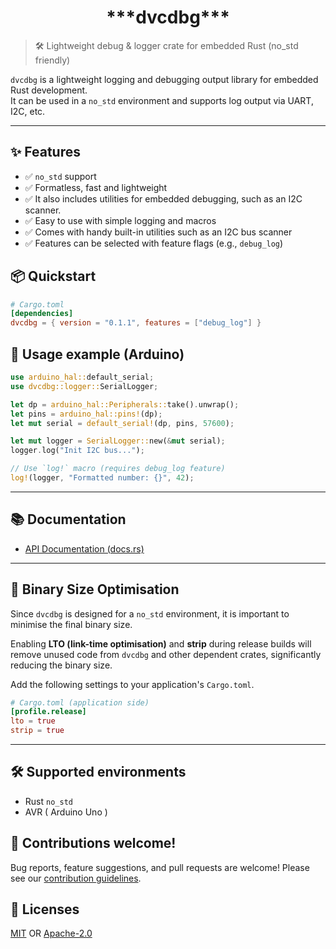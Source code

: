 <div align="center">
  <h1>***dvcdbg***</h1>
</div>

> 🛠️ Lightweight debug & logger crate for embedded Rust (no_std friendly)

`dvcdbg` is a lightweight logging and debugging output library for embedded Rust development.  
It can be used in a `no_std` environment and supports log output via UART, I2C, etc.

---

## ✨ Features

- ✅ `no_std` support
- ✅ Formatless, fast and lightweight
- ✅ It also includes utilities for embedded debugging, such as an I2C scanner.
- ✅ Easy to use with simple logging and macros
- ✅ Comes with handy built-in utilities such as an I2C bus scanner
- ✅ Features can be selected with feature flags (e.g., `debug_log`)

## 📦 Quickstart

```toml
# Cargo.toml
[dependencies]
dvcdbg = { version = "0.1.1", features = ["debug_log"] }
```

## 📄 Usage example (Arduino)

```rust
use arduino_hal::default_serial;
use dvcdbg::logger::SerialLogger;

let dp = arduino_hal::Peripherals::take().unwrap();
let pins = arduino_hal::pins!(dp);
let mut serial = default_serial!(dp, pins, 57600);

let mut logger = SerialLogger::new(&mut serial);
logger.log("Init I2C bus...");

// Use `log!` macro (requires debug_log feature)
log!(logger, "Formatted number: {}", 42);

```

---

## 📚 Documentation

* [API Documentation (docs.rs)](https://docs.rs/dvcdbg)

---

## 🚀 Binary Size Optimisation

Since `dvcdbg` is designed for a `no_std` environment, it is important to minimise the final binary size.

Enabling **LTO (link-time optimisation)** and **strip** during release builds will remove unused code from `dvcdbg` and other dependent crates, significantly reducing the binary size.

Add the following settings to your application's `Cargo.toml`.

```toml
# Cargo.toml (application side)
[profile.release]
lto = true
strip = true
```

---

## 🛠️ Supported environments

* Rust `no_std`
* AVR ( Arduino Uno )

## 🤝 Contributions welcome!

Bug reports, feature suggestions, and pull requests are welcome! Please see our [contribution guidelines](CONTRIBUTING.md).

## 📄 Licenses

[MIT](LICENSE-MIT) OR [Apache-2.0](LICENSE-APACHE)
